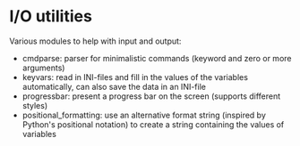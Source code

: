 # I/O utilities
Various modules to help with input and output:

* cmdparse: parser for minimalistic commands (keyword and zero or more arguments)
* keyvars: read in INI-files and fill in the values of the variables automatically, can also save the data in an INI-file
* progressbar: present a progress bar on the screen (supports different styles)
* positional_formatting: use an alternative format string (inspired by Python's positional notation) to create a string containing the values of variables

